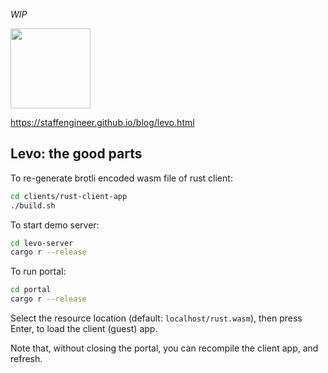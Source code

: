 _WIP_

<img src="https://raw.githubusercontent.com/velostudio/levo/main/levo.png" width="128" />

https://staffengineer.github.io/blog/levo.html

## Levo: the good parts

To re-generate brotli encoded wasm file of rust client:

```bash
cd clients/rust-client-app
./build.sh
```

To start demo server:

```bash
cd levo-server
cargo r --release
```

To run portal:

```bash
cd portal
cargo r --release
```

Select the resource location (default: `localhost/rust.wasm`), then press Enter, to load the client (guest) app.

Note that, without closing the portal, you can recompile the client app, and refresh.
